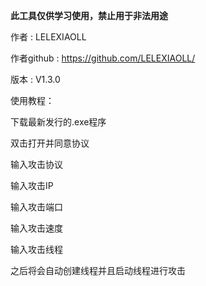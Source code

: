 **此工具仅供学习使用，禁止用于非法用途**

作者            : LELEXIAOLL

作者github : https://github.com/LELEXIAOLL/

版本            : V1.3.0

使用教程：

下载最新发行的.exe程序

双击打开并同意协议

输入攻击协议

输入攻击IP

输入攻击端口

输入攻击速度

输入攻击线程

之后将会自动创建线程并且启动线程进行攻击

